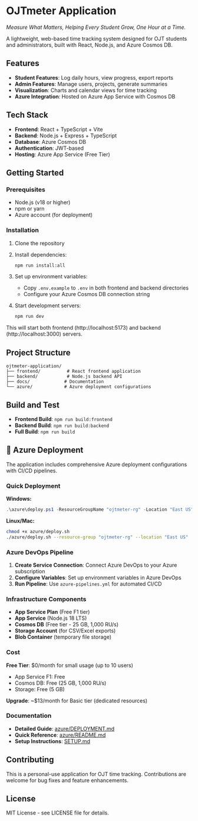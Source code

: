 # OJTmeter Application

*Measure What Matters, Helping Every Student Grow, One Hour at a Time.*

A lightweight, web-based time tracking system designed for OJT students and administrators, built with React, Node.js, and Azure Cosmos DB.

## Features

- **Student Features**: Log daily hours, view progress, export reports
- **Admin Features**: Manage users, projects, generate summaries
- **Visualization**: Charts and calendar views for time tracking
- **Azure Integration**: Hosted on Azure App Service with Cosmos DB

## Tech Stack

- **Frontend**: React + TypeScript + Vite
- **Backend**: Node.js + Express + TypeScript
- **Database**: Azure Cosmos DB
- **Authentication**: JWT-based
- **Hosting**: Azure App Service (Free Tier)

## Getting Started

### Prerequisites

- Node.js (v18 or higher)
- npm or yarn
- Azure account (for deployment)

### Installation

1. Clone the repository
2. Install dependencies:
   ```bash
   npm run install:all
   ```

3. Set up environment variables:
   - Copy `.env.example` to `.env` in both frontend and backend directories
   - Configure your Azure Cosmos DB connection string

4. Start development servers:
   ```bash
   npm run dev
   ```

This will start both frontend (http://localhost:5173) and backend (http://localhost:3000) servers.

## Project Structure

```
ojtmeter-application/
├── frontend/          # React frontend application
├── backend/           # Node.js backend API
├── docs/             # Documentation
└── azure/            # Azure deployment configurations
```

## Build and Test

- **Frontend Build**: `npm run build:frontend`
- **Backend Build**: `npm run build:backend`
- **Full Build**: `npm run build`

## 🚀 Azure Deployment

The application includes comprehensive Azure deployment configurations with CI/CD pipelines.

### Quick Deployment

**Windows:**
```powershell
.\azure\deploy.ps1 -ResourceGroupName "ojtmeter-rg" -Location "East US"
```

**Linux/Mac:**
```bash
chmod +x azure/deploy.sh
./azure/deploy.sh --resource-group "ojtmeter-rg" --location "East US"
```

### Azure DevOps Pipeline

1. **Create Service Connection**: Connect Azure DevOps to your Azure subscription
2. **Configure Variables**: Set up environment variables in Azure DevOps
3. **Run Pipeline**: Use `azure-pipelines.yml` for automated CI/CD

### Infrastructure Components

- **App Service Plan** (Free F1 tier)
- **App Service** (Node.js 18 LTS)
- **Cosmos DB** (Free tier - 25 GB, 1,000 RU/s)
- **Storage Account** (for CSV/Excel exports)
- **Blob Container** (temporary file storage)

### Cost

**Free Tier**: $0/month for small usage (up to 10 users)
- App Service F1: Free
- Cosmos DB: Free (25 GB, 1,000 RU/s)
- Storage: Free (5 GB)

**Upgrade**: ~$13/month for Basic tier (dedicated resources)

### Documentation

- **Detailed Guide**: [azure/DEPLOYMENT.md](azure/DEPLOYMENT.md)
- **Quick Reference**: [azure/README.md](azure/README.md)
- **Setup Instructions**: [SETUP.md](SETUP.md)

## Contributing

This is a personal-use application for OJT time tracking. Contributions are welcome for bug fixes and feature enhancements.

## License

MIT License - see LICENSE file for details.